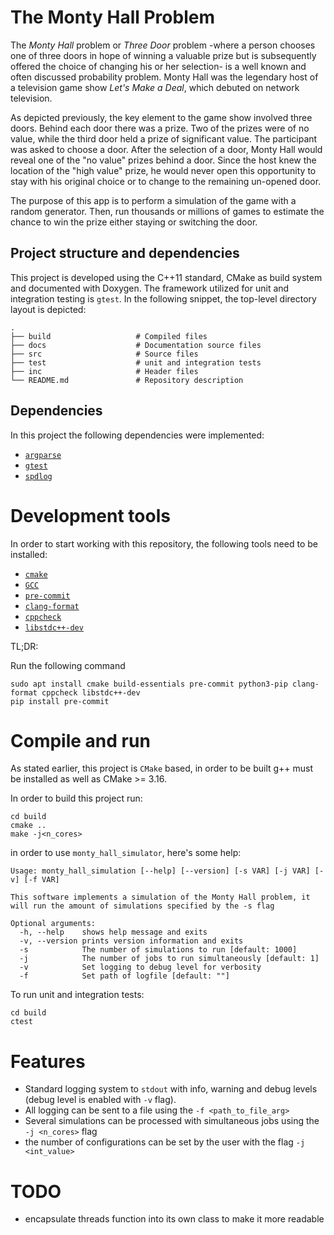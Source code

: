 # The Monty Hall Problem

The _Monty Hall_ problem or _Three Door_ problem -where a person chooses one of
three doors in hope of winning a valuable prize but is subsequently offered the
choice of changing his or her selection- is a well known and often discussed
probability problem. Monty Hall was the legendary host of a television game show
_Let's Make a Deal_, which debuted on network television.

As depicted previously, the key element to the game show involved three doors.
Behind each door there was a prize. Two of the prizes were of no value, while
the third door held a prize of significant value. The participant was asked to
choose a door. After the selection of a door, Monty Hall would reveal one of the
"no value" prizes behind a door. Since the host knew the location of the "high
value" prize, he would never open this opportunity to stay with his original
choice or to change to the remaining un-opened door.

The purpose of this app is to perform a simulation of the game with a random
generator. Then, run thousands or millions of games to estimate the chance to
win the prize either staying or switching the door.

## Project structure and dependencies

This project is developed using the C++11 standard, CMake as build system and
documented with Doxygen. The framework utilized for unit and integration 
testing is `gtest`. In the following snippet, the top-level directory layout is 
depicted:

```
.
├── build                   # Compiled files
├── docs                    # Documentation source files
├── src                     # Source files 
├── test                    # unit and integration tests 
├── inc                     # Header files
└── README.md               # Repository description
```

## Dependencies

In this project the following dependencies were implemented:

* [`argparse`](https://github.com/p-ranav/argparse)
* [`gtest`](https://github.com/google/googletest)
* [`spdlog`](https://github.com/gabime/spdlog)

# Development tools

In order to start working with this repository, the following tools need to be
installed:

* [`cmake`](https://cmake.org/)
* [`GCC`](https://gcc.gnu.org/)
* [`pre-commit`](https://pre-commit.com/)
* [`clang-format`](https://clang.llvm.org/docs/ClangFormat.html)
* [`cppcheck`](https://cppcheck.sourceforge.io/)
* [`libstdc++-dev`](https://libcxx.llvm.org/)

TL;DR:

Run the following command

```
sudo apt install cmake build-essentials pre-commit python3-pip clang-format cppcheck libstdc++-dev
pip install pre-commit
```

# Compile and run

As stated earlier, this project is `CMake` based, in order to be built g++
must be installed as well as CMake >= 3.16.

In order to build this project run:

```
cd build 
cmake .. 
make -j<n_cores>
```

in order to use `monty_hall_simulator`, here's some help:

```
Usage: monty_hall_simulation [--help] [--version] [-s VAR] [-j VAR] [-v] [-f VAR]

This software implements a simulation of the Monty Hall problem, it will run the amount of simulations specified by the -s flag

Optional arguments:
  -h, --help    shows help message and exits 
  -v, --version prints version information and exits 
  -s            The number of simulations to run [default: 1000]
  -j            The number of jobs to run simultaneously [default: 1]
  -v            Set logging to debug level for verbosity 
  -f            Set path of logfile [default: ""]
```

To run unit and integration tests:

```
cd build
ctest
```

# Features

* Standard logging system to `stdout` with info, warning and debug levels (debug
  level is enabled with `-v` flag).
* All logging can be sent to a file using the `-f <path_to_file_arg>`
* Several simulations can be processed with simultaneous jobs using the `-j
  <n_cores>` flag
* the number of configurations can be set by the user with the flag `-j
  <int_value>`

# TODO

* encapsulate threads function into its own class to make it more readable

